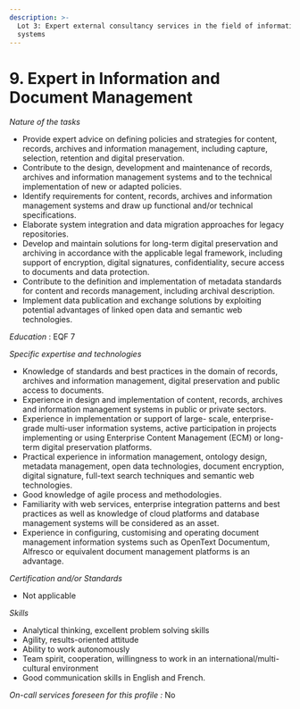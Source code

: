 ```yaml
---
description: >-
  Lot 3: Expert external consultancy services in the field of information
  systems
---
```


# 9. Expert in Information and Document Management

_Nature of the tasks_

* Provide expert advice on defining policies and strategies for content, records, archives and information management, including capture, selection, retention and digital preservation.
* Contribute to the design, development and maintenance of records, archives and information management systems and to the technical implementation of new or adapted policies.
* Identify requirements for content, records, archives and information management systems and draw up functional and/or technical specifications.
* Elaborate system integration and data migration approaches for legacy repositories.
* Develop and maintain solutions for long-term digital preservation and archiving in accordance with the applicable legal framework, including support of encryption, digital signatures, confidentiality, secure access to documents and data protection.
* Contribute to the definition and implementation of metadata standards for content and records management, including archival description.
* Implement data publication and exchange solutions by exploiting potential advantages of linked open data and semantic web technologies.

_Education_ : EQF 7&#x20;

_Specific expertise and technologies_

* Knowledge of standards and best practices in the domain of records, archives and information management, digital preservation and public access to documents.
* Experience in design and implementation of content, records, archives and information management systems in public or private sectors.
* Experience in implementation or support of large- scale, enterprise-grade multi-user information systems, active participation in projects implementing or using Enterprise Content Management (ECM) or long-term digital preservation platforms.
* Practical experience in information management, ontology design, metadata management, open data technologies, document encryption, digital signature, full-text search techniques and semantic web technologies.
* Good knowledge of agile process and methodologies.
* Familiarity with web services, enterprise integration patterns and best practices as well as knowledge of cloud platforms and database management systems will be considered as an asset.
* Experience in configuring, customising and operating document management information systems such as OpenText Documentum, Alfresco or equivalent document management platforms is an advantage.

_Certification and/or Standards_

* Not applicable

_Skills_

* Analytical thinking, excellent problem solving skills
* Agility, results-oriented attitude
* Ability to work autonomously
* Team spirit, cooperation, willingness to work in an international/multi-cultural environment
* Good communication skills in English and French.

_On-call services foreseen for this profile :_ No
